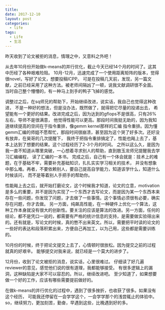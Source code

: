 ```yaml
---
title: 
date: 2017-12-10
layout: post
categories:
  - life
tags:
  - Life
  - 生活
---
```


昨天收到了论文被拒的消息，情理之中，又意料之外吧！

从去年10月份开始做k-means的并行优化，截止今天已经14个月的时间了。这其中历经了各种艰难险阻。
10月-12月，迅速完成了一个使用距离矩阵的版本，觉得很novel，写好了论文，想要投稿ICPP。
可是在投稿几天前，发现，另一篇文献，之前已经采用了这种方法。被老师间隔凶了一顿，说我文献调研很不全面。
当时自己整个懵懵的，有一种马上到手的鸭子飞掉的感觉。

调整过之后，在sq师兄的帮助下，开始继续改进，说实话，我自己也觉得这种改进，
不是一种好的想法，但是没办法，既然做了，就得把它尽量的投递出去，
希望能有一个更好的结果。改进完成之后，因为达到的gflops不是很高，只有26%左右，导师不是很满意，
他觉得性能可以更高。那段时间我挺无助的，因为我知道继续提高的空间在于指令重排，像gemm kernel那样的汇编
指令重排。因为懂gemm汇编的师姐不愿帮忙，那段时间很崩溃，甚至因为这个哭了好多次。还好没有放弃，在昊哥的几次提醒下，
我终于把指令重排搞定了，性能也飚上去了，基本上达到了想要的结果。这个过程经历了2-3个月的时间。
之所以这么久，是因为我一直不知道从哪里突破，一心想着寻求别人的帮助，直到敖玉龙师兄提醒我去学习汇编编程，
读了汇编的一本书。
完成之后，自己有一个体会就是：技术上的难题，在于基础不牢，需要补充基础知识，扎扎实实学习相关的技术，
并没有想象中那么难。再者，不要依赖别人，要自己提高自学能力，知道该学什么，知道什么时候该问，
而不是等着别人手把手的帮助你。

性能飚上去之后，就开始打磨论文，这个时候我才知道，论文的立意，motivation是多么的重要，并不是因为实现了一个东西才去写论文，而是因为某一个东西本来存在一些问题，你发现了问题，才去做了一些事情。这个事情必须很有必要，确实存在问题，你才去做。
另一方面，纯飙高性能，在一种硬件上优化一个算法，这种工作本身就没有很大的创新性。要关注的应该是算法的改进。另一方面，任何的结论，都不是凭口一说的，都需要有严格的统计信息的支持，是需要做实验得出来的。还有就是，写论文的时候，真的憋不出来英文。所以，需要把平时读的论文的一些好的表达和段落积累出来，方便自己再加工，以为己用，这些都是需要训练的。

10月份的时候，终于把论文提交上去了，心情顿时很放松。因为提交之前的过程就真的好艰辛。
能够提交对我来说，就已经是一个莫大的进步了。

12月份，收到了论文被拒的消息，说实话，心里很难过。
仔细读了好几遍reviewer的意见，感觉他们说的很有道理，我都能够接受。
有很多逻辑上的漏洞，这种缺陷是大家不可以容忍的。所以，继续改进吧。
至少知道了，如果想要做一个好的工作，应该有哪些需要提前做好的。

在做k-means的并行优化的过程中，遇到了很多挫折，也收获了很多。如果没有这个经历，
可能我还停留在一会学学这个，一会学学那个的浅尝辄止的体验中。
so，继续努力，更加刻苦，勤奋，早遇到这些，比晚遇到好的多。